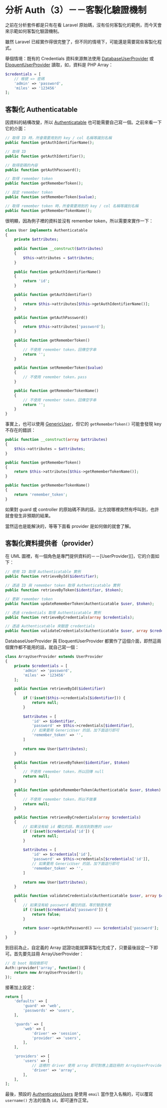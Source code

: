 # 分析 Auth（3）－－客製化驗證機制

之前在分析套件都是只有在看 Laravel 原始碼，沒有任何客製化的範例，而今天會來示範如何客製化驗證機制。

雖然 Laravel 已經實作得很完整了，但不同的情境下，可能還是需要寫些客製化程式。

舉個情境：既有的 Credentials 資料來源無法使用 [DatabaseUserProvider][] 或 [EloquentUserProvider][] 讀取，如，資料是 PHP Array：

```php
$credentials = [
    // 帳號 => 密碼
    'admin' => 'password',
    'miles' => '123456'
];
```

## 客製化 Authenticatable

因資料的結構改變，所以 [Authenticatable][] 也可能需要自己寫一個。之前來看一下它的介面：

```php
// 取得 ID 時，所會需要用到的 key / col 名稱等識別名稱 
public function getAuthIdentifierName();

// 取得 ID
public function getAuthIdentifier();

// 取得密碼的內容
public function getAuthPassword();

// 取得 remember token
public function getRememberToken();

// 設定 remember token
public function setRememberToken($value);

// 取得 remember token 時，所會需要用到的 key / col 名稱等識別名稱
public function getRememberTokenName();
```

很明顯，因為例子裡的資料並沒有 remember token，所以需要來實作一下：

```php
class User implements Authenticatable
{
    private $attributes;
    
    public function __construct($attributes)
    {
        $this->attributes = $attributes;
    }
    
    public function getAuthIdentifierName()
    {
        return 'id';
    }

    public function getAuthIdentifier()
    {
        return $this->attributes[$this->getAuthIdentifierName()];
    }

    public function getAuthPassword()
    {
        return $this->attributes['password'];
    }

    public function getRememberToken()
    {
        // 不使用 remember token，回傳空字串
        return '';
    }

    public function setRememberToken($value)
    {
        // 不使用 remember token，pass
    }

    public function getRememberTokenName()
    {
        // 不使用 remember token，回傳空字串
        return '';   
    }
}
```

事實上，也可以使用 [GenericUser][]，但它的 `getRememberToken()` 可能會發現 key 不存在的錯誤：

```php
public function __construct(array $attributes)
{
    $this->attributes = $attributes;
}

public function getRememberToken()
{
    return $this->attributes[$this->getRememberTokenName()];
}

public function getRememberTokenName()
{
    return 'remember_token';
}
```

如果對 guard 或 controller 的原始碼不熟的話，比方說哪裡突然有呼叫到，也許就會發生非預期的結果。

當然這也是能解決的，等等下面看 provider 是如何做的就會了解。

## 客製化資料提供者（provider）

在 UML 圖裡，有一個角色是專門提供資料的－－[UserProvider][]，它的介面如下：

```php
// 使用 ID 取得 Authenticatable 實例
public function retrieveById($identifier);

// 透過 ID 與 remember token 取得 Authenticatable 實例
public function retrieveByToken($identifier, $token);

// 更新 remember token
public function updateRememberToken(Authenticatable $user, $token);

// 透過 credentials 取得 Authenticatable 實例
public function retrieveByCredentials(array $credentials);

// 透過 Authenticatable 來驗證 credentials
public function validateCredentials(Authenticatable $user, array $credentials);
```

DatabaseUserProvider 與 EloquentUserProvider 都實作了這個介面，即然這兩個實作都不能用的話，就自己寫一個：

```php
class ArrayUserProvider extends UserProvider
{
    private $credentials = [
        'admin' => 'password',
        'miles' => '123456'
    ];

    public function retrieveById($identifier)
    {
        if (!isset($this->credentials[$identifier])) {
            return null;
        }
        
        $attributes = [
            'id' => $identifier,
            'password' => $this->credentials[$identifier],
            // 如果要用 GenericUser 的話，加下面這行即可
            'remember_token' => '',
        ]
        
        return new User($attributes);
    }

    public function retrieveByToken($identifier, $token)
    {
        // 不使用 remember token，所以回傳 null
        return null;
    }

    public function updateRememberToken(Authenticatable $user, $token)
    {
        // 不使用 remember token，所以不做事
        return null;
    }

    public function retrieveByCredentials(array $credentials)
    {
        // 如果沒有給 id 欄位的話，無法找到對應的 user
        if (!isset($credentials['id']) {
            return null;
        }
        
        $attributes = [
            'id' => $credentials['id'],
            'password' => $this->credentials[$credentials['id']],
            // 如果要用 GenericUser 的話，加下面這行即可
            'remember_token' => '',
        ]
        
        return new User($attributes);
    }

    public function validateCredentials(Authenticatable $user, array $credentials)
    {
        // 如果沒有給 password 欄位的話，等於驗證失敗
        if (!isset($credentials['password']) {
            return false;
        }
        
        return $user->getAuthPassword() === $credentials['password'];
    }
}
```

到目前為止，自定義的 Array 認證功能就算客製化完成了，只要最後設定一下即可。首先要先註冊 ArrayUserProvider：

```php
// 在 boot 階段做即可
Auth::provider('array', function() {
    return new ArrayUserProvider();
});
```

接著加上設定：

```php
return [
    'defaults' => [
        'guard' => 'web',
        'passwords' => 'users',
    ],

    'guards' => [
        'web' => [
            'driver' => 'session',
            'provider' => 'users',
        ],
    ],

    'providers' => [
        'users' => [
            // 這裡的 driver 使用 array 即可對應上面註冊的 ArrayUserProvider
            'driver' => 'array',
        ],
    ],
];
```

最後，預設的 [AuthenticatesUsers][] 是使用 `email` 當作登入名稱的，可以覆寫 `username()` 方法的值為 `id`，即可運作正常。

[AuthenticatesUsers]: https://github.com/laravel/framework/blob/v5.7.6/src/Illuminate/Foundation/Auth/AuthenticatesUsers.php
[Authenticatable]: https://github.com/laravel/framework/blob/v5.7.6/src/Illuminate/Auth/Authenticatable.php
[DatabaseUserProvider]: https://github.com/laravel/framework/blob/v5.7.6/src/Illuminate/Auth/DatabaseUserProvider.php
[EloquentUserProvider]: https://github.com/laravel/framework/blob/v5.7.6/src/Illuminate/Auth/EloquentUserProvider.php
[GenericUser]: https://github.com/laravel/framework/blob/v5.7.6/src/Illuminate/Auth/GenericUser.php
